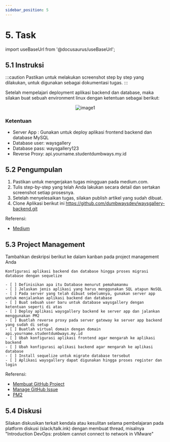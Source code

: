 ```yaml
---
sidebar_position: 5
---
```


# 5. Task

import useBaseUrl from '@docusaurus/useBaseUrl';

## 5.1 Instruksi

:::caution
Pastikan untuk melakukan screenshot step by step yang dilakukan, untuk digunakan sebagai dokumentasi tugas.
:::

Setelah mempelajari deployment aplikasi backend dan database, maka silakan buat sebuah environment linux dengan ketentuan sebagai berikut:

<center>
<img alt="image1" src={useBaseUrl('img/docs/w12.png')} />
</center>

### Ketentuan
- Server App   : Gunakan untuk deploy aplikasi frontend backend dan database MySQL
- Database user: waysgallery
- Database pass: waysgallery123
- Reverse Proxy: api.yourname.studentdumbways.my.id

## 5.2 Pengumpulan
1. Pastikan untuk mengerjakan tugas mingguan pada medium.com.
2. Tulis step-by-step yang telah Anda lakukan secara detail dan sertakan screenshot setiap prosesnya. 
3. Setelah menyelesaikan tugas, silakan publish artikel yang sudah dibuat.
4. Clone Aplikasi berikut ini https://github.com/dumbwaysdev/waysgallery-backend.git

Referensi:
- [Medium](https://ebook.dumbways.id/do-s1-gettingstarted/Getting-Started/Medium/Medium)

## 5.3 Project Management
Tambahkan deskripsi berikut ke dalam kanban pada project management Anda
```
Konfigurasi aplikasi backend dan database hingga proses migrasi database dengan sequelize

- [ ] Definisikan apa itu Database menurut pemahamanmu
- [ ] Jelaskan jenis aplikasi yang harus menggunakan SQL atapun NoSQL
- [ ] Pada server yang telah dibuat sebelumnya, gunakan server app untuk menjalankan aplikasi backend dan database
- [ ] Buat sebuah user baru untuk database waysgallery dengan ketentuan seperti di atas
- [ ] Deploy aplikasi waysgallery backend ke server app dan jalankan menggunakan PM2
- [ ] Buatlah reverse proxy pada server gateway ke server app backend yang sudah di setup
- [ ] Buatlah virtual domain dengan domain api.yourname.studentdumbways.my.id
- [ ] Ubah konfigurasi aplikasi frontend agar mengarah ke aplikasi backend 
- [ ] Ubah konfigurasi aplikasi backend agar mengarah ke aplikasi database
- [ ] Install sequelize untuk migrate database tersebut
- [ ] Aplikasi waysgallery dapat digunakan hingga proses register dan login
```

Referensi:

- [Membuat GitHub Project](https://ebook.dumbways.id/do-s1-gettingstarted/Getting-Started/Project-Management/Make-Project-Management)
- [Manage GitHub Issue](https://ebook.dumbways.id/do-s1-gettingstarted/Getting-Started/Project-Management/Issue-Dan-Status-Project)
- [PM2](https://www.npmjs.com/package/pm2)

## 5.4 Diskusi
Silakan diskusikan terkait kendala atau kesulitan selama pembelajaran pada platform diskusi (slack/talk.ink) dengan membuat thread, misalnya "Introduction DevOps: problem cannot connect to network in VMware" 